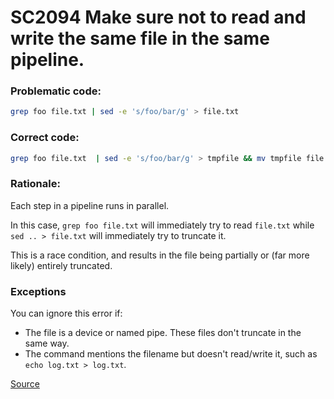 # SC2094 Make sure not to read and write the same file in the same pipeline.

### Problematic code:

```sh
grep foo file.txt | sed -e 's/foo/bar/g' > file.txt
```

### Correct code:

```sh
grep foo file.txt  | sed -e 's/foo/bar/g' > tmpfile && mv tmpfile file.txt
```

### Rationale:

Each step in a pipeline runs in parallel.

In this case, `grep foo file.txt` will immediately try to read `file.txt` while `sed .. > file.txt` will immediately try to truncate it.

This is a race condition, and results in the file being partially or (far more likely) entirely truncated.

### Exceptions

You can ignore this error if:

* The file is a device or named pipe. These files don't truncate in the same way.
* The command mentions the filename but doesn't read/write it, such as `echo log.txt > log.txt`.

[Source](https://github.com/koalaman/shellcheck/wiki/SC2094)

